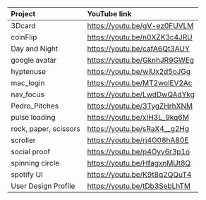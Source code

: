 <!-- @format -->

| Project               | YouTube link                 |
| :-------------------- | :--------------------------- |
| 3Dcard                | https://youtu.be/gV-ez0FUVLM |
| coinFlip              | https://youtu.be/n0XZK3c4JRU |
| Day and Night         | https://youtu.be/cafA6Qt3AUY |
| google avatar         | https://youtu.be/GknhJR9GWEg |
| hyptenuse             | https://youtu.be/wiUx2d5oJGg |
| mac_login             | https://youtu.be/MT2wolEV2Ac |
| nav_focus             | https://youtu.be/LwdDwQAdYkg |
| Pedro_Pitches         | https://youtu.be/3TygZHrhXNM |
| pulse loading         | https://youtu.be/xIH3L_9kq6M |
| rock, paper, scissors | https://youtu.be/sRaX4__g2Hg |
| scroller              | https://youtu.be/rj4O08hA80E |
| social proof          | https://youtu.be/p4Oyy6r3p1o |
| spinning circle       | https://youtu.be/HfagxnMUt8Q |
| spotify UI            | https://youtu.be/K9t8q2QQuT4 |
| User Design Profile   | https://youtu.be/tDb3SebLhTM |
